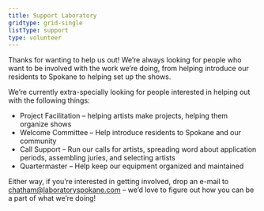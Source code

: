 ```yaml
---
title: Support Laboratory
gridtype: grid-single
listType: support
type: volunteer
---
```


Thanks for wanting to help us out! We’re always looking for people who want to be involved with the work we’re doing, from helping introduce our residents to Spokane to helping set up the shows.

We’re currently extra-specially looking for people interested in helping out with the following things:

* Project Facilitation – helping artists make projects, helping them organize shows
* Welcome Committee – Help introduce residents to Spokane and our community
* Call Support – Run our calls for artists, spreading word about application periods, assembling juries, and selecting artists
* Quartermaster – Help keep our equipment organized and maintained

Either way, if you’re interested in getting involved, drop an e-mail to chatham@laboratoryspokane.com – we’d love to figure out how you can be a part of what we’re doing!